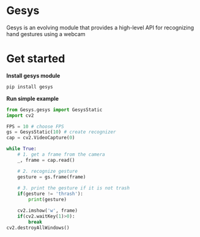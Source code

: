 # Gesys
Gesys is an evolving module that provides a high-level API for recognizing hand gestures using a webcam

# Get started
**Install gesys module**
```Python
pip install gesys
```
**Run simple example**
```Python
from Gesys.gesys import GesysStatic
import cv2

FPS = 10 # choose FPS
gs = GesysStatic(10) # create recognizer
cap = cv2.VideoCapture(0)

while True:
    # 1. get a frame from the camera
    _, frame = cap.read()

    # 2. recognize gesture
    gesture = gs.frame(frame) 
    
    # 3. print the gesture if it is not trash
    if(gesture != 'thrash'):
        print(gesture)

    cv2.imshow('w', frame)
    if(cv2.waitKey(1)>0):
        break
cv2.destroyAllWindows()

```
